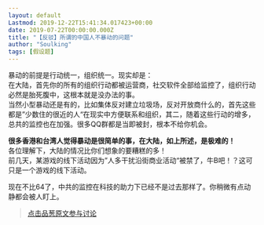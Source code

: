 ```yaml
---
layout: default
Lastmod: 2019-12-22T15:41:34.017423+00:00
date: 2019-07-22T00:00:00.000Z
title: "【反驳】所谓的中国人不暴动的问题"
author: "Soulking"
tags: [假设题]
---
```


暴动的前提是行动统一，组织统一。现实却是：  
在大陆，首先你的所有的组织行动都被运营商，社交软件全部给监控了，组织行动必然是胎死腹中，这根本就是没办法的事。  
当然小型暴动还是有的，比如集体反对建立垃圾场，反对开放商什么的，首先这些都是”少数住的很近的人“在现实中方便联系和组织，其二，随着这些行动的增多，总共的监控也在加强。很多QQ群都是当即被封，根本不给你机会。  
  
**很多香港和台湾人觉得暴动是很简单的事，在大陆，如上所述，是极难的！**  
各位理解下，大陆的情况比你们想象的要糟糕的多！  
前几天，某游戏的线下活动因为”人多干扰沿街商业活动“被禁了，牛B吧！？这可只是一个游戏的线下活动。  
  
现在不比64了，中共的监控在科技的助力下已经不是过去那样了。你稍微有点动静都会被人盯上。


> [点击品葱原文参与讨论](https://pincong.rocks/article/2486)

